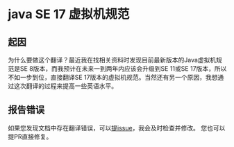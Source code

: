 # java SE 17 虚拟机规范

## 起因

为什么要做这个翻译？最近我在找相关资料时发现目前最新版本的Java虚拟机规范是SE 8版本，而我预计在未来一到两年内应该会升级到SE 11或SE 17版本，所以不如一步到位，直接翻译SE 17版本的虚拟机规范。当然还有另一个原因，我想通过这次翻译的过程来提高一些英语水平。

## 报告错误

如果您发现文档中存在翻译错误，可以[提issue](https://github.com/niushuai1991/java-virtual-machine-specification-17/issues)，我会及时检查并修改。
您也可以提PR直接修复。
